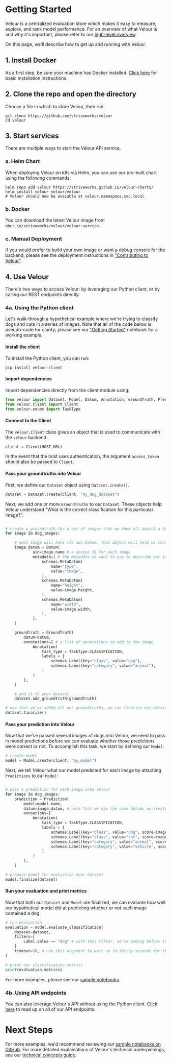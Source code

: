 # Getting Started

Velour is a centralized evaluation store which makes it easy to measure, explore, and rank model performance. For an overview of what Velour is and why it's important, please refer to our [high-level overview](index.md).

On this page, we'll describe how to get up and running with Velour.

## 1. Install Docker

As a first step, be sure your machine has Docker installed. [Click here](https://docs.docker.com/engine/install/) for basic installation instructions.


## 2. Clone the repo and open the directory

Choose a file in which to store Velour, then run:

```shell
git clone https://github.com/striveworks/velour
cd velour
```


## 3. Start services

There are multiple ways to start the Velour API service.

### a. Helm Chart

When deploying Velour on k8s via Helm, you can use our pre-built chart using the following commands:

```shell
helm repo add velour https://striveworks.github.io/velour-charts/
helm install velour velour/velour
# Velour should now be avaiable at velour.namespace.svc.local
```

### b. Docker

You can download the latest Velour image from `ghcr.io/striveworks/velour/velour-service`.

### c. Manual Deployment

If you would prefer to build your own image or want a debug console for the backend, please see the deployment instructions in ["Contributing to Velour"](contributing.md).

## 4. Use Velour

There's two ways to access Velour: by leveraging our Python client, or by calling our REST endpoints directly.

### 4a. Using the Python client

Let's walk-through a hypothetical example where we're trying to classify dogs and cats in a series of images. Note that all of the code below is pseudo-code for clarity; please see our ["Getting Started"](#TODO) notebook for a working example.

#### Install the client

To install the Python client, you can run:

```shell
pip install velour-client
```

#### Import dependencies

Import dependencies directly from the client module using:

```py
from velour import Dataset, Model, Datum, Annotation, GroundTruth, Prediction, Label
from velour.client import Client
from velour.enums import TaskType
```

#### Connect to the Client

The `velour.Client` class gives an object that is used to communicate with the `velour` backend.

```py
client = Client(HOST_URL)
```

In the event that the host uses authentication, the argument `access_token` should also be passed to `Client`.

#### Pass your groundtruths into Velour

First, we define our `Dataset` object using `Dataset.create()`.

```py
dataset = Dataset.create(client, "my_dog_dataset")
```

Next, we add one or more `GroundTruths` to our `Dataset`. These objects help Velour understand "What is the correct classification for this particular image?".

```py

# create a groundtruth for a set of images that we know all depict a dog
for image in dog_images:

    # each image will have its own Datum. this object will help us connect groundtruths and predictions when it's time for evaluation
    image.datum = Datum(
            uid=image.name # a unique ID for each image
            metadata=[ # the metadata we want to use to describe our image
                schemas.MetaDatum(
                    name="type",
                    value="image",
                ),
                schemas.MetaDatum(
                    name="height",
                    value=image.height,
                ),
                schemas.MetaDatum(
                    name="width",
                    value=image.width,
                ),
            ],
    )

    groundtruth = GroundTruth(
        datum=datum,
        annotations=[ # a list of annotations to add to the image
            Annotation(
                task_type = TaskType.CLASSIFICATION,
                labels = [
                    schemas.Label(key="class", value="dog"),
                    schemas.Label(key="category", value="animal"),
                ]
            )
        ],
    )

    # add it to your dataset
    dataset.add_groundtruth(groundtruth)

# now that we've added all our groundtruths, we can finalize our dataset for evaluation
dataset.finalize()
```

#### Pass your prediction into Velour

Now that we've passed several images of dogs into Velour, we need to pass in model predictions before we can evaluate whether those predictions were correct or not. To accomplish this task, we start by defining our `Model`:

```py
# create model
model = Model.create(client, "my_model")
```

Next, we tell Velour what our model predicted for each image by attaching `Predictions` to our `Model`:

```py

# pass a prediction for each image into Velour
for image in dog_images:
    prediction = Prediction(
        model=model.name,
        datum=image.datum, # note that we use the same datums we created before
        annoations=[
            Annotation(
                task_type = TaskType.CLASSIFICATION,
                labels = [
                    schemas.Label(key="class", value="dog", score=image.dog_score),
                    schemas.Label(key="class", value="cat", score=image.cat_score,
                    schemas.Label(key="category", value="animal", score=image.animal_score),
                    schemas.Label(key="category", value="vehicle", score=image.vehicle_score),
                ]
            )
        ],
    )

# prepare model for evaluation over dataset
model.finalize(dataset)
```

#### Run your evaluation and print metrics

Now that both our `Dataset` and `Model` are finalized, we can evaluate how well our hypothetical model did at predicting whether or not each image contained a dog.

```py
# run evaluation
evaluation = model.evaluate_classification(
    dataset=dataset,
    filters=[
        Label.value == "dog" # with this filter, we're asking Velour to only evaluate how well our model predicted dogs in each image
    ]
    timeout=30, # use this argument to wait up to thirty seconds for the evaluation to complete
)

# print our classification metrics
print(evaluation.metrics)
```

For more examples, please see our [sample notebooks](https://github.com/Striveworks/velour/tree/main/sample_notebooks).


### 4b. Using API endpoints
You can also leverage Velour's API without using the Python client. [Click here](endpoints.md) to read up on all of our API endpoints.


# Next Steps

For more examples, we'd recommend reviewing our [sample notebooks on GitHub](#TODO). For more detailed explainations of Velour's technical underpinnings, see our [technical concepts guide](technical_concepts.md).